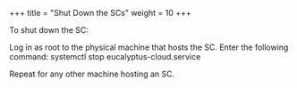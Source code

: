 +++
title = "Shut Down the SCs"
weight = 10
+++

To shut down the SC: 

Log in as root to the physical machine that hosts the SC. Enter the following command: 
    systemctl stop eucalyptus-cloud.service

Repeat for any other machine hosting an SC. 